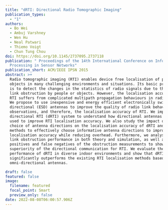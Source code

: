 ```yaml
---
title: "dRTI: Directional Radio Tomographic Imaging"
publication_types:
  - "1"
authors:
  - Bo Wei
  - Ambuj Varshney
  - Wen Hu
  - Neal Patwari
  - Thiemo Voigt
  - Chun Tung Chou
doi: https://doi.org/10.1145/2737095.2737118
publication: " Proceedings of the 14th International Conference on Information
  Processing in Sensor Networks"
publication_short: ACM/IEEE IPSN 2015
abstract: >+
  Radio tomographic imaging (RTI) enables device free localisation of people and
  objects in many challenging environments and situations. Its basic principle
  is to detect the changes in the statistics of radio signals due to the radio
  link obstruction by people or objects. However, the localisation accuracy of
  RTI suffers from complicated multipath propagation behaviours in radio links.
  We propose to use inexpensive and energy efficient electronically switched
  directional (ESD) antennas to improve the quality of radio link behaviour
  observations, and therefore, the localisation accuracy of RTI. We implement a
  directional RTI (dRTI) system to understand how directional antennas can be
  used to improve RTI localisation accuracy. We also study the impact of the
  choice of antenna directions on the localisation accuracy of dRTI and propose
  methods to effectively choose informative antenna directions to improve
  localisation accuracy while reducing overhead. Furthermore, we analyse radio
  link obstruction performance in both theory and simulation, as well as false
  positives and false negatives of the obstruction measurements to show the
  superiority of the directional communication for RTI. We evaluate the
  performance of dRTI in diverse indoor environments and show that dRTI
  significantly outperforms the existing RTI localisation methods based on
  omni-directional antennas.

draft: false
featured: false
image:
  filename: featured
  focal_point: Smart
  preview_only: false
date: 2022-08-08T06:00:57.906Z
---
```

